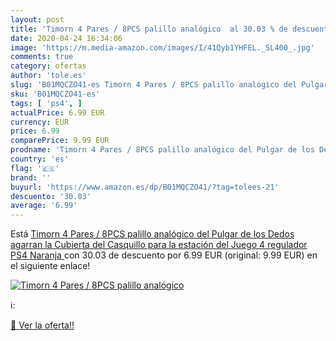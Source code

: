 ```yaml
---
layout: post
title: 'Timorn 4 Pares / 8PCS palillo analógico  al 30.03 % de descuento'
date: 2020-04-24 16:34:06
image: 'https://m.media-amazon.com/images/I/41Qyb1YHFEL._SL400_.jpg'
comments: true
category: ofertas
author: 'tole.es'
slug: 'B01MQCZO41-es Timorn 4 Pares / 8PCS palillo analógico del Pulgar de los...'
sku: 'B01MQCZO41-es'
tags: [ 'ps4', ]
actualPrice: 6.99 EUR
currency: EUR
price: 6.99
comparePrice: 9.99 EUR
prodname: 'Timorn 4 Pares / 8PCS palillo analógico del Pulgar de los Dedos agarran la Cubierta del Casquillo para la estación del Juego 4 regulador PS4  Naranja '
country: 'es'
flag: '🇪🇸'
brand: ''
buyurl: 'https://www.amazon.es/dp/B01MQCZO41/?tag=tolees-21'
descuento: '30.03'
average: '6.99'
---
```


Está [Timorn 4 Pares / 8PCS palillo analógico del Pulgar de los Dedos agarran la Cubierta del Casquillo para la estación del Juego 4 regulador PS4  Naranja ](https://www.amazon.es/dp/B01MQCZO41/?tag=tolees-21) con 30.03 de descuento por 6.99 EUR (original: 9.99 EUR) en el siguiente enlace!

[![Timorn 4 Pares / 8PCS palillo analógico ](https://m.media-amazon.com/images/I/41Qyb1YHFEL._SL400_.jpg)](https://www.amazon.es/dp/B01MQCZO41/?tag=tolees-21)

ℹ️:


[🛒 Ver la oferta!!](https://www.amazon.es/dp/B01MQCZO41/?tag=tolees-21)
